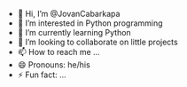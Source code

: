 - 👋 Hi, I’m @JovanCabarkapa
- 👀 I’m interested in Python programming
- 🌱 I’m currently learning Python
- 💞️ I’m looking to collaborate on little projects
- 📫 How to reach me ...
- 😄 Pronouns: he/his
- ⚡ Fun fact: ...

<!---
JovanCabarkapa/JovanCabarkapa is a ✨ special ✨ repository because its `README.md` (this file) appears on your GitHub profile.
You can click the Preview link to take a look at your changes.
--->
